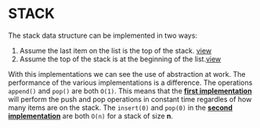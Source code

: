 # STACK

The stack data structure can be implemented in two ways:  
1. Assume the last item on the list is the top of the stack. [view](https://github.com/khwilo/python-data-structures/blob/master/Stack/implementation_1.py)  
2. Assume the top of the stack is at the beginning of the list.[view](https://github.com/khwilo/python-data-structures/blob/master/Stack/implementation_2.py)


With this implementations we can see the use of abstraction at work. The performance of the various implementations is a difference. The operations `append()` and `pop()` are both `O(1)`. This means that the [**first implementation**](https://github.com/khwilo/python-data-structures/blob/master/Stack/implementation_1.py) will perform the push and pop operations in constant time regardles of how many items are on the stack. The `insert(0)` and `pop(0)` in the [**second implementation**](https://github.com/khwilo/python-data-structures/blob/master/Stack/implementation_2.py) are both `O(n)` for a stack of size **n**.

